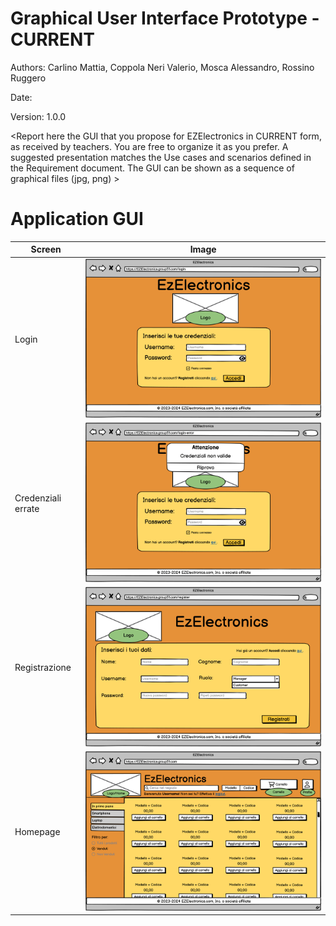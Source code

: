 # Graphical User Interface Prototype - CURRENT

Authors: Carlino Mattia, Coppola Neri Valerio, Mosca Alessandro, Rossino Ruggero

Date:

Version: 1.0.0

\<Report here the GUI that you propose for EZElectronics in CURRENT form, as received by teachers. You are free to organize it as you prefer. A suggested presentation matches the Use cases and scenarios defined in the Requirement document. The GUI can be shown as a sequence of graphical files (jpg, png) >

# Application GUI

| Screen | Image |
| ----------------- |:-----------:|
| Login | ![Login](images/gui/StartLogin.png) |
| Credenziali errate | ![CredenzialiErrate](images/gui/StartLoginErrore.png) |
| Registrazione | ![Registrazione](images/gui/StartRegistrazione.png) |
| Homepage | ![HomePage](images/gui/Home.png) |
